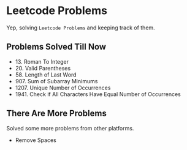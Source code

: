 # Leetcode Problems

Yep, solving `Leetcode Problems` and keeping track of them.

## Problems Solved Till Now

- 13\. Roman To Integer
- 20\. Valid Parentheses
- 58\. Length of Last Word
- 907\. Sum of Subarray Minimums
- 1207\. Unique Number of Occurrences
- 1941\. Check if All Characters Have Equal Number of Occurrences

## There Are More Problems

Solved some more problems from other platforms.

- Remove Spaces
